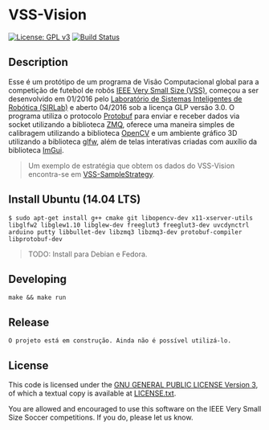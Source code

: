VSS-Vision 
==========
[![License: GPL v3](https://img.shields.io/badge/License-GPL%20v3-blue.svg)][gpl3]
[![Build Status](https://travis-ci.org/SIRLab/VSS-Vision.svg?branch=master)][travis]

Description
-----------
Esse é um protótipo de um programa de Visão Computacional global para a competição de futebol de robôs [IEEE Very Small Size (VSS)][vss], começou a ser desenvolvido em 01/2016 pelo [Laboratório de Sistemas Inteligentes de Robótica (SIRLab)][sirface] e aberto 04/2016 sob a licença GLP versão 3.0. O programa utiliza o protocolo [Protobuf][protobuf] para enviar e receber dados via socket utilizando a biblioteca [ZMQ][zmq], oferece uma maneira simples de calibragem utilizando a biblioteca [OpenCV][opencv] e um ambiente gráfico 3D utilizando a biblioteca [glfw][glfw], além de telas interativas criadas com auxílio da biblioteca [ImGui][imgui].

> Um exemplo de estratégia que obtem os dados do VSS-Vision encontra-se em [VSS-SampleStrategy][samplestrategy].


**Install** Ubuntu (14.04 LTS)
------------------------------
```
$ sudo apt-get install g++ cmake git libopencv-dev x11-xserver-utils libglfw2 libglew1.10 libglew-dev freeglut3 freeglut3-dev uvcdynctrl arduino putty libbullet-dev libzmq3 libzmq3-dev protobuf-compiler libprotobuf-dev
```

> TODO: Install para Debian e Fedora.

Developing
----------
```
make && make run
```


Release
-------
```
O projeto está em construção. Ainda não é possível utilizá-lo.

```

License
-------

This code is licensed under the [GNU GENERAL PUBLIC LICENSE Version 3][gpl3], of which a textual copy is available at [LICENSE.txt](LICENSE.txt).

You are allowed and encouraged to use this software on the IEEE Very Small Size Soccer competitions.  If you do, please let us know.

[gpl3]: http://www.gnu.org/licenses/gpl-3.0/
[sirface]: https://www.facebook.com/sirlab.faeterj/
[siryou]: https://www.youtube.com/channel/UCLXQhza5oA2EJYsYDbr41ZQ
[sirlink]: https://www.linkedin.com/company/sir-lab
[vss]: http://www.cbrobotica.org/
[protobuf]: https://developers.google.com/protocol-buffers/
[zmq]: http://zeromq.org/
[opencv]: http://opencv.org/
[glfw]: http://www.glfw.org/
[imgui]: https://github.com/ocornut/imgui/
[travis]: https://travis-ci.org/SIRLab/VSS-Vision
[samplestrategy]: https://github.com/SIRLab/VSS-SampleStrategy




